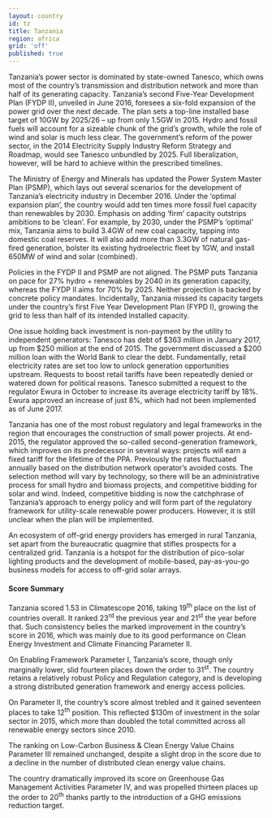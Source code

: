 ```yaml
---
layout: country
id: tz
title: Tanzania
region: africa
grid: 'off'
published: true
---
```


Tanzania’s power sector is dominated by state-owned Tanesco, which owns most of the country’s transmission and distribution network and more than half of its generating capacity. Tanzania’s second Five-Year Development Plan (FYDP II), unveiled in June 2016, foresees a six-fold expansion of the power grid over the next decade. The plan sets a top-line installed base target of 10GW by 2025/26 – up from only 1.5GW in 2015. Hydro and fossil fuels will account for a sizeable chunk of the grid’s growth, while the role of wind and solar is much less clear. The government’s reform of the power sector, in the 2014 Electricity Supply Industry Reform Strategy and Roadmap, would see Tanesco unbundled by 2025. Full liberalization, however, will be hard to achieve within the prescribed timelines.

The Ministry of Energy and Minerals has updated the Power System Master Plan (PSMP), which lays out several scenarios for the development of Tanzania’s electricity industry in December 2016. Under the ‘optimal expansion plan’, the country would add ten times more fossil fuel capacity than renewables by 2030. Emphasis on adding ‘firm’ capacity outstrips ambitions to be ‘clean’. For example, by 2030, under the PSMP’s ‘optimal’ mix, Tanzania aims to build 3.4GW of new coal capacity, tapping into domestic coal reserves. It will also add more than 3.3GW of natural gas-fired generation, bolster its existing hydroelectric fleet by 1GW, and install 650MW of wind and solar (combined).

Policies in the FYDP II and PSMP are not aligned. The PSMP puts Tanzania on pace for 27% hydro + renewables by 2040 in its generation capacity, whereas the FYDP II aims for 70% by 2025. Neither projection is backed by concrete policy mandates. Incidentally, Tanzania missed its capacity targets under the country’s first Five Year Development Plan (FYPD I), growing the grid to less than half of its intended installed capacity.

One issue holding back investment is non-payment by the utility to independent generators: Tanesco has debt of $363 million in January 2017, up from $250 million at the end of 2015. The government discussed a $200 million loan with the World Bank to clear the debt. Fundamentally, retail electricity rates are set too low to unlock generation opportunities upstream. Requests to boost retail tariffs have been repeatedly denied or watered down for political reasons. Tanesco submitted a request to the regulator Ewura in October to increase its average electricity tariff by 18%. Ewura approved an increase of just 8%, which had not been implemented as of June 2017.

Tanzania has one of the most robust regulatory and legal frameworks in the region that encourages the construction of small power projects. At end-2015, the regulator approved the so-called second-generation framework, which improves on its predecessor in several ways: projects will earn a fixed tariff for the lifetime of the PPA. Previously the rates fluctuated annually based on the distribution network operator’s avoided costs. The selection method will vary by technology, so there will be an administrative process for small hydro and biomass projects, and competitive bidding for solar and wind. Indeed, competitive bidding is now the catchphrase of Tanzania’s approach to energy policy and will form part of the regulatory framework for utility-scale renewable power producers. However, it is still unclear when the plan will be implemented.

An ecosystem of off-grid energy providers has emerged in rural Tanzania, set apart from the bureaucratic quagmire that stifles prospects for a centralized grid. Tanzania is a hotspot for the distribution of pico-solar lighting products and the development of mobile-based, pay-as-you-go business models for access to off-grid solar arrays.


#### Score Summary

Tanzania scored 1.53 in Climatescope 2016, taking 19<sup>th</sup> place on the list of countries overall. It ranked 23<sup>rd</sup> the previous year and 21<sup>st</sup> the year before that. Such consistency belies the marked improvement in the country’s score in 2016, which was mainly due to its good performance on Clean Energy Investment and Climate Financing Parameter II.

On Enabling Framework Parameter I, Tanzania’s score, though only marginally lower, slid fourteen places down the order to 31<sup>st</sup>. The country retains a relatively robust Policy and Regulation category, and is developing a strong distributed generation framework and energy access policies.
 
On Parameter II, the country’s score almost trebled and it gained seventeen places to take 12<sup>th</sup> position. This reflected $130m of investment in the solar sector in 2015, which more than doubled the total committed across all renewable energy sectors since 2010.

The ranking on Low-Carbon Business & Clean Energy Value Chains Parameter III remained unchanged, despite a slight drop in the score due to a decline in the number of distributed clean energy value chains.

The country dramatically improved its score on Greenhouse Gas Management Activities Parameter IV, and was propelled thirteen places up the order to 20<sup>th</sup> thanks partly to the introduction of a GHG emissions reduction target.
